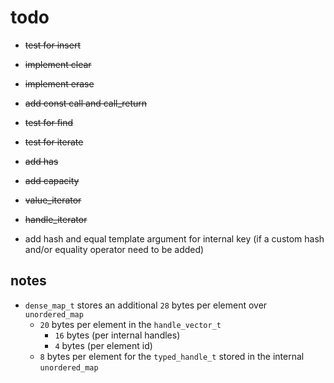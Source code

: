 # todo

- ~~test for insert~~
- ~~implement clear~~
- ~~implement erase~~
- ~~add const call and call_return~~
- ~~test for find~~
- ~~test for iterate~~
- ~~add has~~
- ~~add capacity~~
- ~~value_iterator~~
- ~~handle_iterator~~

- add hash and equal template argument for internal key (if a custom hash and/or equality operator need to be added)

## notes

- `dense_map_t` stores an additional `28` bytes per element over `unordered_map`
  - `20` bytes per element in the `handle_vector_t`
    - `16` bytes (per internal handles)
    - `4` bytes (per element id)
  - `8` bytes per element for the `typed_handle_t` stored in the internal `unordered_map`
